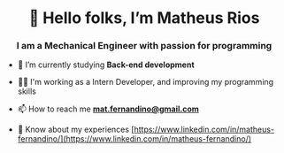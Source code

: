 <h1 align="center">👋 Hello folks, I’m Matheus Rios </h1>
<h3 align="center">I am a Mechanical Engineer with passion for programming</h3>


- 🌱 I’m currently studying **Back-end development**

- 👨‍💻 I'm working as a Intern Developer, and improving my programming skills

- 📫 How to reach me **mat.fernandino@gmail.com**

- 📄 Know about my experiences [https://www.linkedin.com/in/matheus-fernandino/](https://www.linkedin.com/in/matheus-fernandino/)
